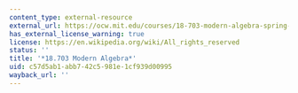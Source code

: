 ```yaml
---
content_type: external-resource
external_url: https://ocw.mit.edu/courses/18-703-modern-algebra-spring-2013/
has_external_license_warning: true
license: https://en.wikipedia.org/wiki/All_rights_reserved
status: ''
title: '*18.703 Modern Algebra*'
uid: c57d5ab1-abb7-42c5-981e-1cf939d00995
wayback_url: ''
---
```


